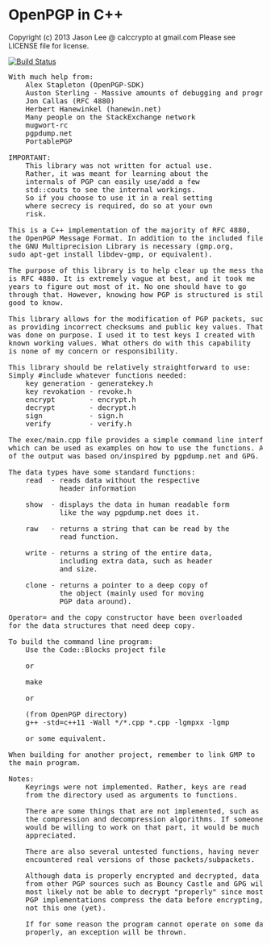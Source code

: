 # OpenPGP in C++
Copyright (c) 2013 Jason Lee @ calccrypto at gmail.com
Please see LICENSE file for license.

[![Build Status](https://travis-ci.org/calccrypto/OpenPGP.svg?branch=master)](https://travis-ci.org/calccrypto/OpenPGP)
<pre>
With much help from:
    Alex Stapleton (OpenPGP-SDK)
    Auston Sterling - Massive amounts of debugging and programming help
    Jon Callas (RFC 4880)
    Herbert Hanewinkel (hanewin.net)
    Many people on the StackExchange network
    mugwort-rc
    pgpdump.net
    PortablePGP

IMPORTANT:
    This library was not written for actual use.
    Rather, it was meant for learning about the
    internals of PGP can easily use/add a few 
    std::couts to see the internal workings.
    So if you choose to use it in a real setting 
    where secrecy is required, do so at your own 
    risk.
    
This is a C++ implementation of the majority of RFC 4880,
the OpenPGP Message Format. In addition to the included files,
the GNU Multiprecision Library is necessary (gmp.org,
sudo apt-get install libdev-gmp, or equivalent).

The purpose of this library is to help clear up the mess that
is RFC 4880. It is extremely vague at best, and it took me
years to figure out most of it. No one should have to go
through that. However, knowing how PGP is structured is still
good to know.

This library allows for the modification of PGP packets, such
as providing incorrect checksums and public key values. That
was done on purpose. I used it to test keys I created with
known working values. What others do with this capability
is none of my concern or responsibility.

This library should be relatively straightforward to use:
Simply #include whatever functions needed:
    key generation - generatekey.h
    key revokation - revoke.h
    encrypt        - encrypt.h
    decrypt        - decrypt.h
    sign           - sign.h
    verify         - verify.h

The exec/main.cpp file provides a simple command line interface,
which can be used as examples on how to use the functions. A lot 
of the output was based on/inspired by pgpdump.net and GPG.

The data types have some standard functions:
    read  - reads data without the respective
            header information

    show  - displays the data in human readable form
            like the way pgpdump.net does it.

    raw   - returns a string that can be read by the
            read function.

    write - returns a string of the entire data,
            including extra data, such as header
            and size.

    clone - returns a pointer to a deep copy of
            the object (mainly used for moving
            PGP data around).

Operator= and the copy constructor have been overloaded
for the data structures that need deep copy.

To build the command line program:
    Use the Code::Blocks project file

    or

    make

    or

    (from OpenPGP directory)
    g++ -std=c++11 -Wall */*.cpp *.cpp -lgmpxx -lgmp

    or some equivalent.

When building for another project, remember to link GMP to
the main program.

Notes:
    Keyrings were not implemented. Rather, keys are read
    from the directory used as arguments to functions.

    There are some things that are not implemented, such as
    the compression and decompression algorithms. If someone 
    would be willing to work on that part, it would be much 
    appreciated.

    There are also several untested functions, having never
    encountered real versions of those packets/subpackets.

    Although data is properly encrypted and decrypted, data
    from other PGP sources such as Bouncy Castle and GPG will
    most likely not be able to decrypt "properly" since most
    PGP implementations compress the data before encrypting, but
    not this one (yet).

    If for some reason the program cannot operate on some data
    properly, an exception will be thrown.
</pre>